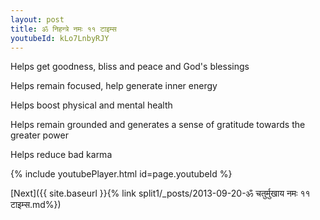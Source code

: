 ```yaml
---
layout: post
title: ॐ निहन्त्रे नमः ११ टाइम्स
youtubeId: kLo7LnbyRJY
---
```

 
 
Helps get goodness, bliss and peace and God's blessings
 
Helps remain focused, help generate inner energy 
 
Helps boost physical and mental health 
 
Helps remain grounded and generates a sense of gratitude towards the greater power 
 
Helps reduce bad karma
 
 
 
 


{% include youtubePlayer.html id=page.youtubeId %}
 
[Next]({{ site.baseurl }}{% link  split1/_posts/2013-09-20-ॐ चतुर्मुखाय नमः ११ टाइम्स.md%})
 
